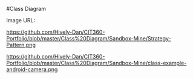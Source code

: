 #Class Diagram


Image URL:

https://github.com/Hively-Dan/CIT360-Portfolio/blob/master/Class%20Diagram/Sandbox-Mine/Strategy-Pattern.png

https://github.com/Hively-Dan/CIT360-Portfolio/blob/master/Class%20Diagram/Sandbox-Mine/class-example-android-camera.png
